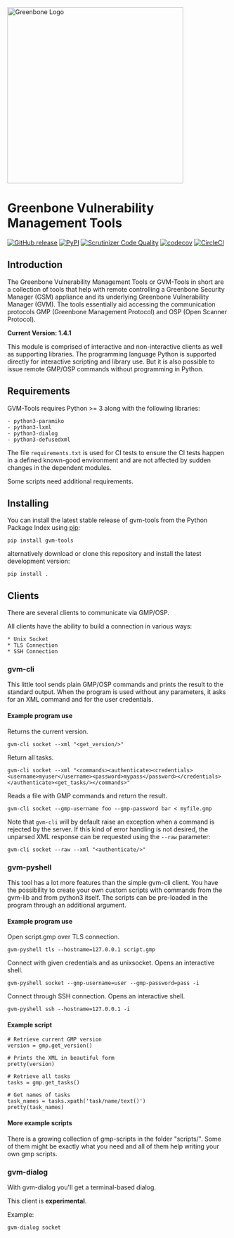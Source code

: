 <img src="https://www.greenbone.net/wp-content/uploads/01_Logo-mit-Schriftzug_500px_on_white_horiz1.jpg" alt="Greenbone Logo" width="400px">

# Greenbone Vulnerability Management Tools

[![GitHub release](https://img.shields.io/github/release/greenbone/gvm-tools.svg)](https://github.com/greenbone/gvm-tools/releases)
[![PyPI](https://img.shields.io/pypi/v/gvm-tools.svg)](https://pypi.org/project/gvm-tools/)
[![Scrutinizer Code Quality](https://scrutinizer-ci.com/g/greenbone/gvm-tools/badges/quality-score.png?b=master)](https://scrutinizer-ci.com/g/greenbone/gvm-tools/?branch=master)
[![codecov](https://codecov.io/gh/greenbone/gvm-tools/branch/master/graph/badge.svg)](https://codecov.io/gh/greenbone/gvm-tools)
[![CircleCI](https://circleci.com/gh/greenbone/gvm-tools/tree/master.svg?style=svg)](https://circleci.com/gh/greenbone/gvm-tools/tree/master)

## Introduction

The Greenbone Vulnerability Management Tools or GVM-Tools in short are a collection of tools that help with remote controlling a
Greenbone Security Manager (GSM) appliance and its underlying Greenbone
Vulnerability Manager (GVM). The tools essentially aid accessing the
communication protocols GMP (Greenbone Management Protocol) and OSP
(Open Scanner Protocol).

**Current Version: 1.4.1**

This module is comprised of interactive and non-interactive clients as
well as supporting libraries. The programming language Python is
supported directly for interactive scripting and library use. But it is
also possible to issue remote GMP/OSP commands without programming in
Python.

## Requirements

GVM-Tools requires Python >= 3 along with the following libraries:

    - python3-paramiko
    - python3-lxml
    - python3-dialog
    - python3-defusedxml

The file `requirements.txt` is used for CI tests to ensure the CI tests
happen in a defined known-good environment and are not affected by
sudden changes in the dependent modules.

Some scripts need additional requirements.

## Installing

You can install the latest stable release of gvm-tools from the Python Package Index using [pip](https://pip.pypa.io/):

    pip install gvm-tools

alternatively download or clone this repository and install the latest development version:

    pip install .

## Clients

There are several clients to communicate via GMP/OSP.

All clients have the ability to build a connection in various ways:

    * Unix Socket
    * TLS Connection
    * SSH Connection

### gvm-cli

This little tool sends plain GMP/OSP commands and prints the result to
the standard output. When the program is used without any parameters, it
asks for an XML command and for the user credentials.

#### Example program use

Returns the current version.

```
gvm-cli socket --xml "<get_version/>"
```

Return all
tasks.

```
gvm-cli socket --xml "<commands><authenticate><credentials><username>myuser</username><password>mypass</password></credentials></authenticate><get_tasks/></commands>"
```

Reads a file with GMP commands and return the result.

```
gvm-cli socket --gmp-username foo --gmp-password bar < myfile.gmp
```

Note that `gvm-cli` will by default raise an exception when a command is
rejected by the server. If this kind of error handling is not desired, the
unparsed XML response can be requested using the `--raw` parameter:

```
gvm-cli socket --raw --xml "<authenticate/>"
```

### gvm-pyshell

This tool has a lot more features than the simple gvm-cli client. You
have the possibility to create your own custom scripts with commands
from the gvm-lib and from python3 itself. The scripts can be pre-loaded
in the program through an additional argument.

#### Example program use

Open script.gmp over TLS connection.

```
gvm-pyshell tls --hostname=127.0.0.1 script.gmp
```

Connect with given credentials and as unixsocket. Opens an interactive
shell.

```
gvm-pyshell socket --gmp-username=user --gmp-password=pass -i
```

Connect through SSH connection. Opens an interactive shell.

```
gvm-pyshell ssh --hostname=127.0.0.1 -i
```

#### Example script

```
# Retrieve current GMP version
version = gmp.get_version()

# Prints the XML in beautiful form
pretty(version)

# Retrieve all tasks
tasks = gmp.get_tasks()

# Get names of tasks
task_names = tasks.xpath('task/name/text()')
pretty(task_names)
```

#### More example scripts

There is a growing collection of gmp-scripts in the folder "scripts/".
Some of them might be exactly what you need and all of them help writing
your own gmp scripts.

### gvm-dialog

With gvm-dialog you'll get a terminal-based dialog.

This client is **experimental**.

Example:

```
gvm-dialog socket
```
